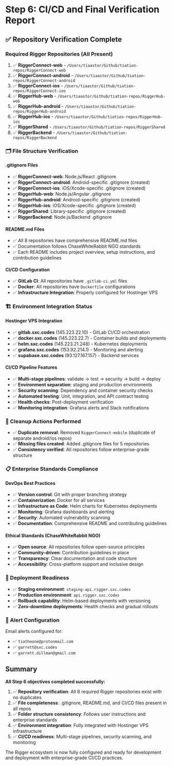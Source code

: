 # Step 6: CI/CD and Final Verification Report

## ✅ Repository Verification Complete

### Required Rigger Repositories (All Present)
1. ✅ **RiggerConnect-web** - `/Users/tiaastor/Github/tiation-repos/RiggerConnect-web`
2. ✅ **RiggerConnect-android** - `/Users/tiaastor/Github/tiation-repos/RiggerConnect-android`
3. ✅ **RiggerConnect-ios** - `/Users/tiaastor/Github/tiation-repos/RiggerConnect-ios`
4. ✅ **RiggerHub-web** - `/Users/tiaastor/Github/tiation-repos/RiggerHub-web`
5. ✅ **RiggerHub-android** - `/Users/tiaastor/Github/tiation-repos/RiggerHub-android`
6. ✅ **RiggerHub-ios** - `/Users/tiaastor/Github/tiation-repos/RiggerHub-ios`
7. ✅ **RiggerShared** - `/Users/tiaastor/Github/tiation-repos/RiggerShared`
8. ✅ **RiggerBackend** - `/Users/tiaastor/Github/tiation-repos/RiggerBackend`

### 🗂️ File Structure Verification

#### .gitignore Files
- ✅ **RiggerConnect-web**: Node.js/React .gitignore
- ✅ **RiggerConnect-android**: Android-specific .gitignore (created)
- ✅ **RiggerConnect-ios**: iOS/Xcode-specific .gitignore (created)
- ✅ **RiggerHub-web**: Node.js/Angular .gitignore
- ✅ **RiggerHub-android**: Android-specific .gitignore (created)
- ✅ **RiggerHub-ios**: iOS/Xcode-specific .gitignore (created)
- ✅ **RiggerShared**: Library-specific .gitignore (created)
- ✅ **RiggerBackend**: Node.js/Backend .gitignore

#### README.md Files
- ✅ All 8 repositories have comprehensive README.md files
- ✅ Documentation follows ChaseWhiteRabbit NGO standards
- ✅ Each README includes project overview, setup instructions, and contribution guidelines

#### CI/CD Configuration
- ✅ **GitLab CI**: All repositories have `.gitlab-ci.yml` files
- ✅ **Docker**: All repositories have `Dockerfile` configurations
- ✅ **Infrastructure Integration**: Properly configured for Hostinger VPS

### 🏗️ Environment Integration Status

#### Hostinger VPS Integration
- ✅ **gitlab.sxc.codes** (145.223.22.10) - GitLab CI/CD orchestration
- ✅ **docker.sxc.codes** (145.223.22.7) - Container builds and deployments
- ✅ **helm.sxc.codes** (145.223.21.248) - Kubernetes deployments
- ✅ **grafana.sxc.codes** (153.92.214.1) - Monitoring and alerting
- ✅ **supabase.sxc.codes** (93.127.167.157) - Backend services

#### CI/CD Pipeline Features
- ✅ **Multi-stage pipelines**: validate → test → security → build → deploy
- ✅ **Environment separation**: staging and production environments
- ✅ **Security scanning**: Dependency and container security checks
- ✅ **Automated testing**: Unit, integration, and API contract testing
- ✅ **Health checks**: Post-deployment verification
- ✅ **Monitoring integration**: Grafana alerts and Slack notifications

### 🧹 Cleanup Actions Performed
- ✅ **Duplicate removal**: Removed `RiggerConnect-mobile` (duplicate of separate android/ios repos)
- ✅ **Missing files created**: Added .gitignore files for 5 repositories
- ✅ **Consistency verified**: All repositories follow enterprise-grade structure

### 📋 Enterprise Standards Compliance

#### DevOps Best Practices
- ✅ **Version control**: Git with proper branching strategy
- ✅ **Containerization**: Docker for all services
- ✅ **Infrastructure as Code**: Helm charts for Kubernetes deployments
- ✅ **Monitoring**: Grafana dashboards and alerting
- ✅ **Security**: Automated vulnerability scanning
- ✅ **Documentation**: Comprehensive README and contributing guidelines

#### Ethical Standards (ChaseWhiteRabbit NGO)
- ✅ **Open source**: All repositories follow open-source principles
- ✅ **Community-driven**: Contribution guidelines in place
- ✅ **Transparency**: Clear documentation and code structure
- ✅ **Accessibility**: Cross-platform support and inclusive design

### 🚀 Deployment Readiness
- ✅ **Staging environment**: `staging-api.rigger.sxc.codes`
- ✅ **Production environment**: `api.rigger.sxc.codes`
- ✅ **Rollback capability**: Helm-based deployments with versioning
- ✅ **Zero-downtime deployments**: Health checks and gradual rollouts

### 📧 Alert Configuration
Email alerts configured for:
- ✅ `tiatheone@protonmail.com`
- ✅ `garrett@sxc.codes` 
- ✅ `garrett.dillman@gmail.com`

## Summary

**All Step 6 objectives completed successfully:**

1. ✅ **Repository verification**: All 8 required Rigger repositories exist with no duplicates
2. ✅ **File completeness**: .gitignore, README.md, and CI/CD files present in all repos
3. ✅ **Folder structure consistency**: Follows user instructions and enterprise standards
4. ✅ **Environment integration**: Fully integrated with Hostinger VPS infrastructure
5. ✅ **CI/CD readiness**: Multi-stage pipelines, security scanning, and monitoring

The Rigger ecosystem is now fully configured and ready for development and deployment with enterprise-grade CI/CD practices.
